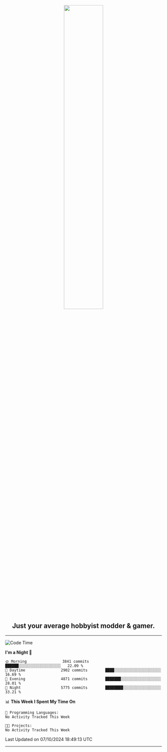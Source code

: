 <div align="center">
  <a href="https://apexmodder.xyz/"><img width="50%" height="50%" src="https://i.imgur.com/pc4HkGz.png"></a>
</div>
<h2 align="center">Just your average hobbyist modder & gamer.</h2>

---

<!--START_SECTION:waka-->
![Code Time](http://img.shields.io/badge/Code%20Time-1%2C478%20hrs%2039%20mins-blue)

**I'm a Night 🦉** 

```text
🌞 Morning                3841 commits        ██████░░░░░░░░░░░░░░░░░░░   22.09 % 
🌆 Daytime                2902 commits        ████░░░░░░░░░░░░░░░░░░░░░   16.69 % 
🌃 Evening                4871 commits        ███████░░░░░░░░░░░░░░░░░░   28.01 % 
🌙 Night                  5775 commits        ████████░░░░░░░░░░░░░░░░░   33.21 % 
```


📊 **This Week I Spent My Time On** 

```text
💬 Programming Languages: 
No Activity Tracked This Week

🐱‍💻 Projects: 
No Activity Tracked This Week
```


 Last Updated on 07/10/2024 18:49:13 UTC
<!--END_SECTION:waka-->

---
